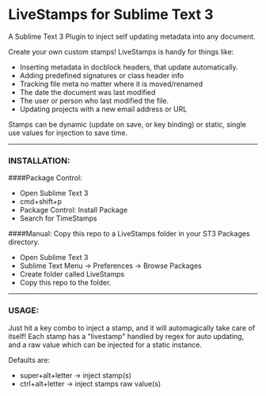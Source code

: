 # LiveStamps for Sublime Text 3
A Sublime Text 3 Plugin to inject self updating metadata into any document.

Create your own custom stamps! LiveStamps is handy for things like:

  * Inserting metadata in docblock headers, that update automatically.
  * Adding predefined signatures or class header info
  * Tracking file meta no matter where it is moved/renamed
  * The date the document was last modified
  * The user or person who last modified the file.
  * Updating projects with a new email address or URL
  
Stamps can be dynamic (update on save, or key binding) or static, single use values for injection to save time.

----
### INSTALLATION:

####Package Control: 
 * Open Sublime Text 3
 * cmd+shift+p
 * Package Control: Install Package
 * Search for TimeStamps

####Manual: 
Copy this repo to a LiveStamps folder in your ST3 Packages directory. 
 * Open Sublime Text 3
 * Sublime Text Menu -> Preferences -> Browse Packages
 * Create folder called LiveStamps
 * Copy this repo to the folder.

----
### USAGE:

Just hit a key combo to inject a stamp, and it will automagically take care of itself! Each stamp has a "livestamp"  handled by regex for auto updating, and a raw value which can be injected for a static instance.

Defaults are:
 * super+alt+letter -> inject stamp(s)
 * ctrl+alt+letter  -> inject stamps raw value(s)






